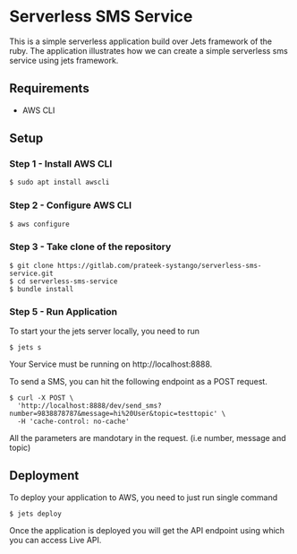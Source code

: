 # Serverless SMS Service
This is a simple serverless application build over Jets framework of the ruby. The application illustrates how we can create a simple serverless sms service using jets framework.
## Requirements
* AWS CLI

## Setup

### Step 1 - Install AWS CLI
```sh
$ sudo apt install awscli
```

### Step 2 - Configure AWS CLI
```sh
$ aws configure
```
### Step 3 - Take clone of the repository

```ruby_on_rails
$ git clone https://gitlab.com/prateek-systango/serverless-sms-service.git
$ cd serverless-sms-service
$ bundle install
```
### Step 5 - Run Application

To start your the jets server locally, you need to run

```ruby_on_rails
$ jets s
```
Your Service must be running on http://localhost:8888.

To send a SMS, you can hit the following endpoint as a POST request.

```ruby_on_rails
$ curl -X POST \
  'http://localhost:8888/dev/send_sms?number=9838878787&message=hi%20User&topic=testtopic' \
  -H 'cache-control: no-cache'
```
All the parameters are mandotary in the request. (i.e number, message and topic)

## Deployment
To deploy your application to AWS, you need to just run single command

```ruby_on_rails
$ jets deploy
```

Once the application is deployed you will get the API endpoint using which you can access Live API.
